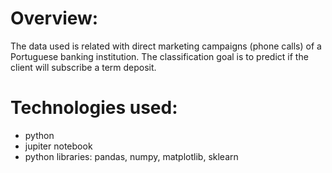# Overview:
The data used is related with direct marketing campaigns (phone calls) of a Portuguese banking institution. The classification goal is to predict if the client will subscribe a term deposit.
# Technologies used:
* python
* jupiter notebook
* python libraries: pandas, numpy, matplotlib, sklearn
